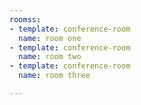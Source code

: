 ```yaml
---
roomss:
- template: conference-room
  name: room one
- template: conference-room
  name: room two
- template: conference-room
  name: room three

---
```

